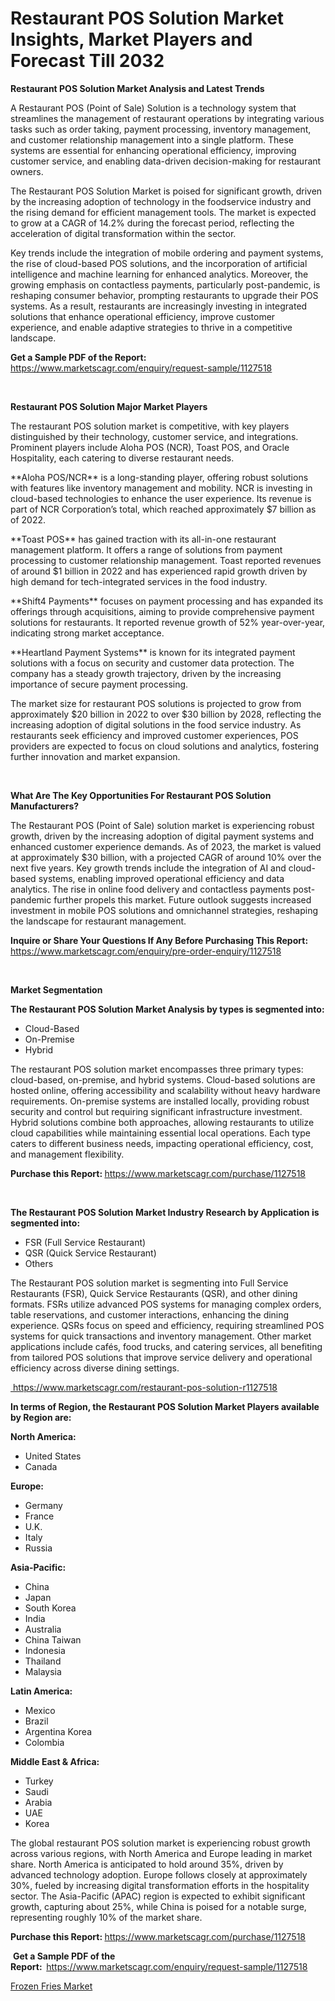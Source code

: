<p><h1>Restaurant POS Solution Market Insights, Market Players and Forecast Till 2032</h1></p><p><strong>Restaurant POS Solution Market Analysis and Latest Trends</strong></p>
<p><p>A Restaurant POS (Point of Sale) Solution is a technology system that streamlines the management of restaurant operations by integrating various tasks such as order taking, payment processing, inventory management, and customer relationship management into a single platform. These systems are essential for enhancing operational efficiency, improving customer service, and enabling data-driven decision-making for restaurant owners.</p><p>The Restaurant POS Solution Market is poised for significant growth, driven by the increasing adoption of technology in the foodservice industry and the rising demand for efficient management tools. The market is expected to grow at a CAGR of 14.2% during the forecast period, reflecting the acceleration of digital transformation within the sector. </p><p>Key trends include the integration of mobile ordering and payment systems, the rise of cloud-based POS solutions, and the incorporation of artificial intelligence and machine learning for enhanced analytics. Moreover, the growing emphasis on contactless payments, particularly post-pandemic, is reshaping consumer behavior, prompting restaurants to upgrade their POS systems. As a result, restaurants are increasingly investing in integrated solutions that enhance operational efficiency, improve customer experience, and enable adaptive strategies to thrive in a competitive landscape.</p></p>
<p><strong>Get a Sample PDF of the Report:&nbsp;</strong> <a href="https://www.marketscagr.com/enquiry/request-sample/1127518?utm_campaign=2471&utm_medium=2&utm_source=Github&utm_content=ia&utm_term=06032025&utm_id=restaurant-pos-solution">https://www.marketscagr.com/enquiry/request-sample/1127518</a></p>
<p>&nbsp;</p>
<p><strong>Restaurant POS Solution Major Market Players</strong></p>
<p><p>The restaurant POS solution market is competitive, with key players distinguished by their technology, customer service, and integrations. Prominent players include Aloha POS (NCR), Toast POS, and Oracle Hospitality, each catering to diverse restaurant needs.</p><p>**Aloha POS/NCR** is a long-standing player, offering robust solutions with features like inventory management and mobility. NCR is investing in cloud-based technologies to enhance the user experience. Its revenue is part of NCR Corporation’s total, which reached approximately $7 billion as of 2022.</p><p>**Toast POS** has gained traction with its all-in-one restaurant management platform. It offers a range of solutions from payment processing to customer relationship management. Toast reported revenues of around $1 billion in 2022 and has experienced rapid growth driven by high demand for tech-integrated services in the food industry.</p><p>**Shift4 Payments** focuses on payment processing and has expanded its offerings through acquisitions, aiming to provide comprehensive payment solutions for restaurants. It reported revenue growth of 52% year-over-year, indicating strong market acceptance.</p><p>**Heartland Payment Systems** is known for its integrated payment solutions with a focus on security and customer data protection. The company has a steady growth trajectory, driven by the increasing importance of secure payment processing.</p><p>The market size for restaurant POS solutions is projected to grow from approximately $20 billion in 2022 to over $30 billion by 2028, reflecting the increasing adoption of digital solutions in the food service industry. As restaurants seek efficiency and improved customer experiences, POS providers are expected to focus on cloud solutions and analytics, fostering further innovation and market expansion.</p></p>
<p>&nbsp;</p>
<p><strong>What Are The Key Opportunities For Restaurant POS Solution Manufacturers?</strong></p>
<p><p>The Restaurant POS (Point of Sale) solution market is experiencing robust growth, driven by the increasing adoption of digital payment systems and enhanced customer experience demands. As of 2023, the market is valued at approximately $30 billion, with a projected CAGR of around 10% over the next five years. Key growth trends include the integration of AI and cloud-based systems, enabling improved operational efficiency and data analytics. The rise in online food delivery and contactless payments post-pandemic further propels this market. Future outlook suggests increased investment in mobile POS solutions and omnichannel strategies, reshaping the landscape for restaurant management.</p></p>
<p><strong>Inquire or Share Your Questions If Any Before Purchasing This Report:</strong> <a href="https://www.marketscagr.com/enquiry/pre-order-enquiry/1127518?utm_campaign=2471&utm_medium=2&utm_source=Github&utm_content=ia&utm_term=06032025&utm_id=restaurant-pos-solution">https://www.marketscagr.com/enquiry/pre-order-enquiry/1127518</a></p>
<p>&nbsp;</p>
<p><strong>Market Segmentation</strong></p>
<p><strong>The Restaurant POS Solution Market Analysis by types is segmented into:</strong></p>
<p><ul><li>Cloud-Based</li><li>On-Premise</li><li>Hybrid</li></ul></p>
<p><p>The restaurant POS solution market encompasses three primary types: cloud-based, on-premise, and hybrid systems. Cloud-based solutions are hosted online, offering accessibility and scalability without heavy hardware requirements. On-premise systems are installed locally, providing robust security and control but requiring significant infrastructure investment. Hybrid solutions combine both approaches, allowing restaurants to utilize cloud capabilities while maintaining essential local operations. Each type caters to different business needs, impacting operational efficiency, cost, and management flexibility.</p></p>
<p><strong>Purchase this Report:&nbsp;</strong><a href="https://www.marketscagr.com/purchase/1127518?utm_campaign=2471&utm_medium=2&utm_source=Github&utm_content=ia&utm_term=06032025&utm_id=restaurant-pos-solution">https://www.marketscagr.com/purchase/1127518</a></p>
<p>&nbsp;</p>
<p><strong>The Restaurant POS Solution Market Industry Research by Application is segmented into:</strong></p>
<p><ul><li>FSR (Full Service Restaurant)</li><li>QSR (Quick Service Restaurant)</li><li>Others</li></ul></p>
<p><p>The Restaurant POS solution market is segmenting into Full Service Restaurants (FSR), Quick Service Restaurants (QSR), and other dining formats. FSRs utilize advanced POS systems for managing complex orders, table reservations, and customer interactions, enhancing the dining experience. QSRs focus on speed and efficiency, requiring streamlined POS systems for quick transactions and inventory management. Other market applications include cafés, food trucks, and catering services, all benefiting from tailored POS solutions that improve service delivery and operational efficiency across diverse dining settings.</p></p>
<p><a href="https://www.marketscagr.com/restaurant-pos-solution-r1127518?utm_campaign=2471&utm_medium=2&utm_source=Github&utm_content=ia&utm_term=06032025&utm_id=restaurant-pos-solution">&nbsp;https://www.marketscagr.com/restaurant-pos-solution-r1127518</a></p>
<p><strong>In terms of Region, the Restaurant POS Solution Market Players available by Region are:</strong></p>
<p>
    <p> <strong> North America: </strong>
        <ul>
            <li>United States</li>
            <li>Canada</li>
        </ul>
        </p> 
    <p> <strong> Europe: </strong>
        <ul>
            <li>Germany</li>
            <li>France</li>
            <li>U.K.</li>
            <li>Italy</li>
            <li>Russia</li>
        </ul>
        </p> 
    <p> <strong> Asia-Pacific: </strong>
        <ul>
            <li>China</li>
            <li>Japan</li>
            <li>South Korea</li>
            <li>India</li>
            <li>Australia</li>
            <li>China Taiwan</li>
            <li>Indonesia</li>
            <li>Thailand</li>
            <li>Malaysia</li>
        </ul>
        </p> 
    <p> <strong> Latin America: </strong>
        <ul>
            <li>Mexico</li>
            <li>Brazil</li>
            <li>Argentina Korea</li>
            <li>Colombia</li>
        </ul>
        </p> 
    <p> <strong> Middle East & Africa: </strong>
        <ul>
            <li>Turkey</li>
            <li>Saudi</li>
            <li>Arabia</li>
            <li>UAE</li>
            <li>Korea</li>
        </ul>
    </p>
    </p>
<p><p>The global restaurant POS solution market is experiencing robust growth across various regions, with North America and Europe leading in market share. North America is anticipated to hold around 35%, driven by advanced technology adoption. Europe follows closely at approximately 30%, fueled by increasing digital transformation efforts in the hospitality sector. The Asia-Pacific (APAC) region is expected to exhibit significant growth, capturing about 25%, while China is poised for a notable surge, representing roughly 10% of the market share.</p></p>
<p><strong>Purchase this Report: </strong><a href="https://www.marketscagr.com/purchase/1127518?utm_campaign=2471&utm_medium=2&utm_source=Github&utm_content=ia&utm_term=06032025&utm_id=restaurant-pos-solution">https://www.marketscagr.com/purchase/1127518</a></p>
<p>&nbsp;<strong>Get a Sample PDF of the Report:&nbsp;&nbsp;</strong><a href="https://www.marketscagr.com/enquiry/request-sample/1127518?utm_campaign=2471&utm_medium=2&utm_source=Github&utm_content=ia&utm_term=06032025&utm_id=restaurant-pos-solution">https://www.marketscagr.com/enquiry/request-sample/1127518</a></p>
<p><strong></strong></p>
<p><p><a href="https://github.com/suleimannichelle7/Market-Research-Report-List-1/blob/main/frozen-fries-market.md?utm_campaign=2471&utm_medium=2&utm_source=Github&utm_content=ia&utm_term=06032025&utm_id=restaurant-pos-solution">Frozen Fries Market</a></p></p>